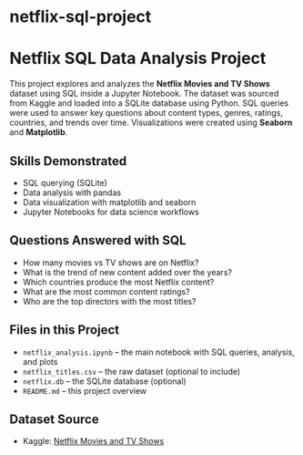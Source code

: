 # netflix-sql-project
# Netflix SQL Data Analysis Project

This project explores and analyzes the **Netflix Movies and TV Shows** dataset using SQL inside a Jupyter Notebook. The dataset was sourced from Kaggle and loaded into a SQLite database using Python. SQL queries were used to answer key questions about content types, genres, ratings, countries, and trends over time. Visualizations were created using **Seaborn** and **Matplotlib**.

## Skills Demonstrated

- SQL querying (SQLite)
- Data analysis with pandas
- Data visualization with matplotlib and seaborn
- Jupyter Notebooks for data science workflows

## Questions Answered with SQL

- How many movies vs TV shows are on Netflix?
- What is the trend of new content added over the years?
- Which countries produce the most Netflix content?
- What are the most common content ratings?
- Who are the top directors with the most titles?

## Files in this Project

- `netflix_analysis.ipynb` – the main notebook with SQL queries, analysis, and plots
- `netflix_titles.csv` – the raw dataset (optional to include)
- `netflix.db` – the SQLite database (optional)
- `README.md` – this project overview

## Dataset Source

- Kaggle: [Netflix Movies and TV Shows](https://www.kaggle.com/shivamb/netflix-shows)

